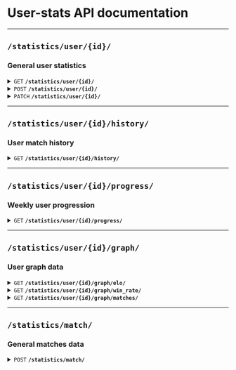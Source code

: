 # User-stats API documentation

--------------------------------------------------------------------------------

## `/statistics/user/{id}/`

### General user statistics

<details>
 <summary><code>GET</code> <code><b>/statistics/user/{id}/</b></code></summary>

### Request

#### Header

> | name            | type   | description  | requirement |
> |-----------------|--------|--------------|-------------|
> | `Authorization` | String | Access token | Required    |

### Response

#### Status code

> | status code | content-type       | response          |
> |-------------|--------------------|-------------------|
> | `200`       | `application/json` | {...}             |
> | `400`       | `application/json` | {"errors": [...]} |
> | `404`       | `application/json` | {"errors": [...]} |
> | `500`       | `application/json` | {"errors": [...]} |

#### Body

> | name             | type | description              |
> |------------------|------|--------------------------|
> | `elo`            | int  | User elo                 |
> | `matches_played` | int  | Number of matches played |
> | `matches_won`    | int  | Number of matches won    |
> | `matches_lost`   | int  | Number of matches lost   |
> | `win_rate`       | int  | Win rate                 |
> | `friends`        | int  | Number of friends        |

</details>

<details>
 <summary><code>POST</code> <code><b>/statistics/user/{id}/</b></code></summary>

### Request

#### Header (not implemented)

> | name            | type   | description   | requirement |
> |-----------------|--------|---------------|-------------|
> | `Authorization` | String | Service token | Required    |
 
#### Body 

> | name             | type | description              | requirement |
> |------------------|------|--------------------------|-------------|
> | `elo`            | int  | User elo                 | Optional    |
> | `matches_played` | int  | Number of matches played | Optional    |
> | `matches_won`    | int  | Number of matches won    | Optional    |
> | `matches_lost`   | int  | Number of matches lost   | Optional    |
> | `win_rate`       | int  | Win rate                 | Optional    |
> | `friends`        | int  | Number of friends        | Optional    |

### Response

#### Status code

> | status code | content-type       | response          |
> |-------------|--------------------|-------------------|
> | `201`       | `application/json` | {...}             |
> | `400`       | `application/json` | {"errors": [...]} |
> | `404`       | `application/json` | {"errors": [...]} |
> | `500`       | `application/json` | {"errors": [...]} |

</details>

<details>
 <summary><code>PATCH</code> <code><b>/statistics/user/{id}/</b></code></summary>

### Request

#### Header (not implemented)

> | name            | type   | description   | requirement |
> |-----------------|--------|---------------|-------------|
> | `Authorization` | String | Service token | Required    |

#### Body

> | name             | type | description              | requirement |
> |------------------|------|--------------------------|-------------|
> | `elo`            | int  | User elo                 | Optional    |
> | `matches_played` | int  | Number of matches played | Optional    |
> | `matches_won`    | int  | Number of matches won    | Optional    |
> | `matches_lost`   | int  | Number of matches lost   | Optional    |
> | `win_rate`       | int  | Win rate                 | Optional    |
> | `friends`        | int  | Number of friends        | Optional    |

### Response

#### Body

> | name             | type | description              |
> |------------------|------|--------------------------|
> | `elo`            | int  | User elo                 |
> | `matches_played` | int  | Number of matches played |
> | `matches_won`    | int  | Number of matches won    |
> | `matches_lost`   | int  | Number of matches lost   |
> | `win_rate`       | int  | Win rate                 |
> | `friends`        | int  | Number of friends        |

#### Status code

> | status code | content-type       | response          |
> |-------------|--------------------|-------------------|
> | `200`       | `application/json` | {...}             |
> | `400`       | `application/json` | {"errors": [...]} |
> | `404`       | `application/json` | {"errors": [...]} |
> | `500`       | `application/json` | {"errors": [...]} |

</details>

--------------------------------------------------------------------------------

## `/statistics/user/{id}/history/`

### User match history

<details>
 <summary><code>GET</code> <code><b>/statistics/user/{id}/history/</b></code></summary>

### Request

#### Header

> | name            | type   | description  | requirement |
> |-----------------|--------|--------------|-------------|
> | `Authorization` | String | Access token | Required    |

#### Query

> | name        | type | default | description              | requirement |
> |-------------|------|---------|--------------------------|-------------|
> | `page`      | int  | 1       | Page index               | Optional    |
> | `page_size` | int  | 10      | Number of games per page | Optional    |

### Response

#### Body

> | name      | type        | description     |
> |-----------|-------------|-----------------|
> | `history` | list[Match] | Matches history |

#### Match

> | name              | type   | description            |
> |-------------------|--------|------------------------|
> | `id`              | int    | Match id               |
> | `opponent_id`     | int    | Opponent id            |
> | `date`            | Date   | Match date             |
> | `result`          | String | Match result           |
> | `user_score`      | int    | User score             |
> | `opponent_score`  | int    | Opponent score         |
> | `elo_delta`       | int    | Elo won / lost         |
> | `expected_result` | int    | Probability of winning |

#### Status code

> | status code | content-type       | response          |
> |-------------|--------------------|-------------------|
> | `200`       | `application/json` | {...}             |
> | `400`       | `application/json` | {"errors": [...]} |
> | `404`       | `application/json` | {"errors": [...]} |

</details>

--------------------------------------------------------------------------------

## `/statistics/user/{id}/progress/`

### Weekly user progression

<details>
 <summary><code>GET</code> <code><b>/statistics/user/{id}/progress/</b></code></summary>

### Request

#### Header (not implemented)

> | name            | type   | description   | requirement |
> |-----------------|--------|---------------|-------------|
> | `Authorization` | String | Service token | Required    |

#### Query

> | name   | type   | default | description | requirement |
> |--------|--------|---------|-------------|-------------|
> | `days` | int    | 7       | Days span   | Optional    |

### Response

#### Body

> | name             | type | description                |
> |------------------|------|----------------------------|
> | `elo`            | int  | Elo progression            |
> | `win_rate`       | int  | Win rate progression       |
> | `matches_played` | int  | Matches played progression |

#### Status code

> | status code | content-type       | response          |
> |-------------|--------------------|-------------------|
> | `200`       | `application/json` | {...}             |
> | `400`       | `application/json` | {"errors": [...]} |
> | `404`       | `application/json` | {"errors": [...]} |
> | `500`       | `application/json` | {"errors": [...]} |

</details>

--------------------------------------------------------------------------------

## `/statistics/user/{id}/graph/`

### User graph data

<details>
 <summary><code>GET</code> <code><b>/statistics/user/{id}/graph/elo/</b></code></summary>

</details>

<details>
 <summary><code>GET</code> <code><b>/statistics/user/{id}/graph/win_rate/</b></code></summary>

</details>

<details>
 <summary><code>GET</code> <code><b>/statistics/user/{id}/graph/matches/</b></code></summary>

</details>

--------------------------------------------------------------------------------

## `/statistics/match/`

### General matches data

<details>
 <summary><code>POST</code> <code><b>/statistics/match/</b></code></summary>

### Request

#### Header (not implemented)

> | name            | type   | description   | requirement |
> |-----------------|--------|---------------|-------------|
> | `Authorization` | String | Service token | Required    |

#### Body

> | name           | type   | default | description             | requirement |
> |----------------|--------|---------|-------------------------|-------------|
> | `winner_id`    | int    | None    | Winner id               | Required    |
> | `loser_id`     | int    | None    | Loser id                | Required    |
> | `winner_score` | int    | None    | Winner score            | Required    |
> | `loser_score`  | int    | None    | Loser score             | Required    |
> | `date`         | String | None    | ISO 8601 formatted date | Required    |

### Response

#### Body

> | name              | type | description       |
> |-------------------|------|-------------------|
> | `winner_match_id` | int  | Winner's match id |
> | `loser_match_id`  | int  | Loser's match id  |

#### Status code

> | status code | content-type       | response          |
> |-------------|--------------------|-------------------|
> | `200`       | `application/json` | {...}             |
> | `400`       | `application/json` | {"errors": [...]} |
> | `404`       | `application/json` | {"errors": [...]} |
> | `500`       | `application/json` | {"errors": [...]} |

</details>
